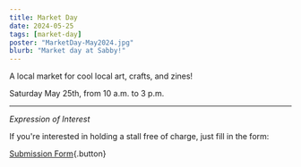 ```yaml
---
title: Market Day
date: 2024-05-25
tags: [market-day]
poster: "MarketDay-May2024.jpg"
blurb: "Market day at Sabby!"
---
```


A local market for cool local art, crafts, and zines!

Saturday May 25th, from 10 a.m. to 3 p.m.

<hr>

*Expression of Interest*

If you're interested in holding a stall free of charge, just fill in the form:

[Submission Form](https://forms.gle/TVdU5VNMboTfXayx7){.button}